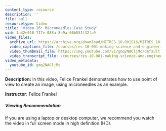 ```yaml
---
content_type: resource
description: ''
file: null
resourcetype: Video
title: 'Video 26: Microneedles Case Study'
uid: 1a42e010-717e-088a-8e9a-66b551f32fa9
video_files:
  archive_url: https://archive.org/download/MITRES.10-001S16/MITRES_10-001S16_Track31_300k.mp4
  video_captions_file: /courses/res-10-001-making-science-and-engineering-pictures-a-practical-guide-to-presenting-your-work-spring-2016/1a07223326f355fba88ac5d602949900_gmq2NACljMc.vtt
  video_thumbnail_file: https://img.youtube.com/vi/gmq2NACljMc/default.jpg
  video_transcript_file: /courses/res-10-001-making-science-and-engineering-pictures-a-practical-guide-to-presenting-your-work-spring-2016/3211ba53dc467b00ce5071e293c7c9b2_gmq2NACljMc.pdf
video_metadata:
  youtube_id: gmq2NACljMc
---
```


**Description:** In this video, Felice Frankel demonstrates how to use point of view to create an image, using microneedles as an example.

**Instructor:** Felice Frankel

##### Viewing Recommendation

If you are using a laptop or desktop computer, we recommend you watch the video in full screen mode in high definition (HD).